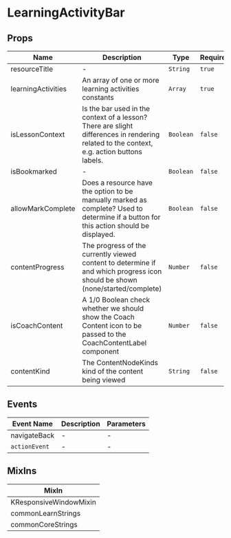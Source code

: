 # LearningActivityBar

## Props

<!-- @vuese:LearningActivityBar:props:start -->
|Name|Description|Type|Required|Default|
|---|---|---|---|---|
|resourceTitle|-|`String`|`true`|-|
|learningActivities|An array of one or more learning activities constants|`Array`|`true`|-|
|isLessonContext|Is the bar used in the context of a lesson? There are slight differences in rendering related to the context, e.g. action buttons labels.|`Boolean`|`false`|false|
|isBookmarked|-|`Boolean`|`false`|false|
|allowMarkComplete|Does a resource have the option to be manually marked as complete? Used to determine if a button for this action should be displayed.|`Boolean`|`false`|false|
|contentProgress|The progress of the currently viewed content to determine if and which progress icon should be shown (none/started/complete)|`Number`|`false`|0|
|isCoachContent|A 1/0 Boolean check whether we should show the Coach Content icon to be passed to the CoachContentLabel component|`Number`|`false`|0|
|contentKind|The ContentNodeKinds kind of the content being viewed|`String`|`false`|null|

<!-- @vuese:LearningActivityBar:props:end -->


## Events

<!-- @vuese:LearningActivityBar:events:start -->
|Event Name|Description|Parameters|
|---|---|---|
|navigateBack|-|-|
|`actionEvent`|-|-|

<!-- @vuese:LearningActivityBar:events:end -->


## MixIns

<!-- @vuese:LearningActivityBar:mixIns:start -->
|MixIn|
|---|
|KResponsiveWindowMixin|
|commonLearnStrings|
|commonCoreStrings|

<!-- @vuese:LearningActivityBar:mixIns:end -->
